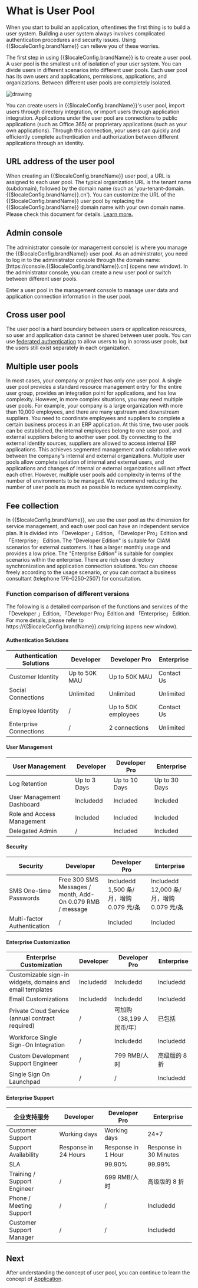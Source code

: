 # What is User Pool

<LastUpdated/>

When you start to build an application, oftentimes the first thing is to build a user system. Building a user system always involves complicated authentication procedures and security issues. Using {{$localeConfig.brandName}} can relieve you of these worries.

The first step in using {{$localeConfig.brandName}} is to create a user pool. A user pool is the smallest unit of isolation of your user system. You can divide users in different scenarios into different user pools. Each user pool has its own users and applications, permissions, applications, and organizations. Between different user pools are completely isolated.

<!-- （建议此处加一个用户池和多应用的架构图） -->

<img src="~@imagesZhCn/concepts/userpool.png" alt="drawing"/>

You can create users in {{$localeConfig.brandName}}'s user pool, import users through directory integration, or import users through application integration. Applications under the user pool are connections to public applications (such as Office 365) or proprietary applications (such as your own applications). Through this connection, your users can quickly and efficiently complete authentication and authorization between different applications through an identity.

## URL address of the user pool

When creating an {{$localeConfig.brandName}} user pool, a URL is assigned to each user pool. The typical organization URL is the tenant name (subdomain), followed by the domain name (such as 'you-tenant-domain.{{$localeConfig.brandName}}.cn'). You can customize the URL of the {{$localeConfig.brandName}} user pool by replacing the {{$localeConfig.brandName}} domain name with your own domain name. Please check this document for details. [Learn more](/guides/deployment/custom-domain.md)。

## Admin console

The administrator console (or management console) is where you manage the {{$localeConfig.brandName}} user pool. As an administrator, you need to log in to the administrator console through the domain name:
[https://console.{{$localeConfig.brandName}}.cn] (opens new window). 
In the administrator console, you can create a new user pool or switch between different user pools.

Enter a user pool in the management console to manage user data and application connection information in the user pool.

## Cross user pool

The user pool is a hard boundary between users or application resources, so user and application data cannot be shared between user pools. You can use [federated authentication](/guides/federation/) to allow users to log in across user pools, but the users still exist separately in each organization.

## Multiple user pools

In most cases, your company or project has only one user pool. A single user pool provides a standard resource management entry for the entire user group, provides an integration point for applications, and has low complexity. However, in more complex situations, you may need multiple user pools. For example, your company is a large organization with more than 10,000 employees, and there are many upstream and downstream suppliers. You need to coordinate employees and suppliers to complete a certain business process in an ERP application. At this time, two user pools can be established, the internal employees belong to one user pool, and external suppliers belong to another user pool. By connecting to the external identity sources, suppliers are allowed to access internal ERP applications. This achieves segmented management and collaborative work between the company's internal and external organizations. Multiple user pools allow complete isolation of internal and external users, and applications and changes of internal or external organizations will not affect each other. However, multiple user pools add complexity in terms of the number of environments to be managed. We recommend reducing the number of user pools as much as possible to reduce system complexity.

## Fee collection

In {{$localeConfig.brandName}}, we use the user pool as the dimension for service management, and each user pool can have an independent service plan. It is divided into 「Developer 」Edition, 「Developer Pro」Edition and 「Enterprise」 Edition. The "Developer Edition" is suitable for CIAM scenarios for external customers. It has a larger monthly usage and provides a low price. The "Enterprise Edition" is suitable for complex scenarios within the enterprise. There are rich user directory synchronization and application connection solutions. You can choose freely according to the usage scenario, or you can contact a business consultant (telephone 176-0250-2507) for consultation.

### Function comparison of different versions

The following is a detailed comparison of the functions and services of the 「Developer 」Edition, 「Developer Pro」Edition and 「Enterprise」 Edition. For more details, please refer to
https://{{$localeConfig.brandName}}.cm/pricing (opens new window).

#### Authentication Solutions

| Authentication Solutions | Developer | Developer Pro | Enterprise  |
| ------------ | ---------------------- | ------------------- | ---------- |
| Customer Identity  | Up to 50K MAU    | Up to 50K MAU       | Contact Us |
| Social Connections | Unlimited        | Unlimited           | Unlimited  |
| Employee Identity  |      /           | Up to 50K employees | Contact Us |
| Enterprise Connections|      /        | 2 connections       | Unlimited  |

#### User Management 

| User Management    | Developer | Developer Pro | Enterprise  |
| -------------- | --------- | ---------- | ---------- |
| Log Retention                 | Up to 3 Days  | Up to 10 Days  | Up to 30 Days |
| User Management Dashboard     | Includedd     | Included       | Included      |
| Role and Access Management    | Included      | Included       | Included      |
| Delegated Admin               | /             | Included       | Included      |

#### Security

| Security         | Developer | Developer Pro | Enterprise  |
| ------------------ | -------------------------------- | ---------------------------------- | ----------------------------------- |
| SMS One-time Passwords       | Free 300 SMS Messages / month, Add-On 0.079 RMB / message | Includedd 1,500 条/月，增购 0.079 元/条 | Includedd 12,000 条/月，增购 0.079 元/条 |
| Multi-factor Authentication  | /        | Included       | Included       |

#### Enterprise Customization

| Enterprise Customization   | Developer | Developer Pro | Enterprise  |
| -------------------------- | -------- | -------------------------- | ------------- |
| Customizable sign-in widgets, domains and email templates | Includedd     | Includedd   | Includedd   |
| Email Customizations                                      | Includedd     | Includedd   | Includedd   |
| Private Cloud Service (annual contract required)          | /         | 可加购（38,199 人民币/年）    | 已包括        |
| Workforce Single Sign-On Integration                      | /         | Includedd                     | Includedd     |
| Custom Development Support Engineer                       | /         | 799 RMB/人时                  | 高级版的 8 折 |
| Single Sign On Launchpad                                  | /         | /                             | Includedd     |

#### Enterprise Support

| 企业支持服务       | Developer | Developer Pro | Enterprise  |
| ------------------ | ------------------- | ------------------ | ------------------- |
| Customer Support              | Working days          | Working days          | 24*7      |
| Support Availability          | Response in 24 Hours  | Response in 1 Hour    | Response in 30 Minutes |
| SLA                           |                       | 99.90%                | 99.99%           |
| Training / Support Engineer   | /                     | 699 RMB/人时          | 高级版的 8 折       |
| Phone / Meeting Support       | /                     | /                     | Includedd                |
| Customer Support Manager      | /                     | /                     | Includedd                |

## Next

After understanding the concept of user pool, you can continue to learn the concept of [Application](./application.md).

